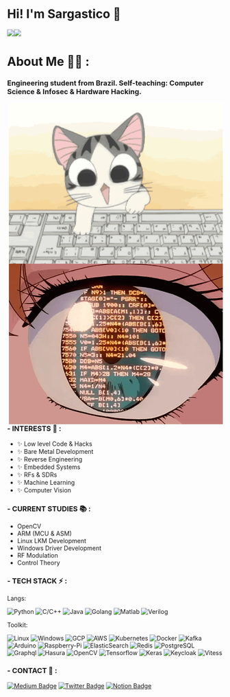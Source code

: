 # Hi! I'm Sargastico 👋

<img align="" height='137px' src="https://github-readme-stats.vercel.app/api?username=Sargastico&show_icons=true&theme=tokyonight&include_all_commits=true&line_height=21" /><!-- wi*quL3fcV --><img align="" height='137px' src="https://github-readme-stats.vercel.app/api/top-langs/?username=Sargastico&hide_title=true&layout=compact&theme=tokyonight" />

# About Me 👨‍💻 :

### Engineering student from Brazil. Self-teaching: Computer Science & Infosec & Hardware Hacking.


<img hight="400" width="500" alt="GIF" align="right" src="https://github.com/Sargastico/Sargastico/blob/master/assets/2970.gif">
<img hight="400" width="500" alt="GIF" align="right" src="https://github.com/Sargastico/Sargastico/blob/master/assets/tumblr_n0t7teqLIg1sg1fh4o1_500.gif">

### - INTERESTS 🚀 :

- ✨ Low level Code & Hacks
- ✨ Bare Metal Development
- ✨ Reverse Engineering
- ✨ Embedded Systems
- ✨ RFs & SDRs 
- ✨ Machine Learning
- ✨ Computer Vision

### - CURRENT STUDIES :books: :

- OpenCV
- ARM (MCU & ASM)
- Linux LKM Development
- Windows Driver Development
- RF Modulation
- Control Theory

### - TECH STACK ⚡ :

Langs:

![Python](https://img.shields.io/badge/-Python-black?style=flat-square&logo=Python)
![C/C++](https://img.shields.io/badge/-C/C++-black?style=flat-square&logo=Cplusplus)
![Java](https://img.shields.io/badge/-java-black?style=flat-square&logo=java)
![Golang](https://img.shields.io/badge/-Golang-black?style=flat-square&logo=GO)
![Matlab](https://img.shields.io/badge/-Matlab-black?style=flat-square&logo=Mathworks)
![Verilog](https://img.shields.io/badge/-Verilog-black?style=flat-square&logo=Verilog)

Toolkit:

![Linux](https://img.shields.io/badge/-Linux-black?style=flat-square&logo=Linux)
![Windows](https://img.shields.io/badge/-Windows-black?style=flat-square&logo=Windows)
![GCP](https://img.shields.io/badge/-GCP-black?style=flat-square&logo=Google-Cloud)
![AWS](https://img.shields.io/badge/-AWS-black?style=flat-square&logo=amazon-aws)
![Kubernetes](https://img.shields.io/badge/-Kubernetes-black?style=flat-square&logo=Kubernetes)
![Docker](https://img.shields.io/badge/-Docker-black?style=flat-square&logo=Docker)
![Kafka](https://img.shields.io/badge/-Kafka-black?style=flat-square&logo=Apache-Kafka)
![Arduino](https://img.shields.io/badge/-Arduino-black?style=flat-square&logo=Arduino)
![Raspberry-Pi](https://img.shields.io/badge/-Raspberry-black?style=flat-square&logo=Raspberry-Pi)
![ElasticSearch](https://img.shields.io/badge/-ElasticSearch-black?style=flat-square&logo=elasticsearch)
![Redis](https://img.shields.io/badge/-Redis-black?style=flat-square&logo=Redis)
![PostgreSQL](https://img.shields.io/badge/-PostgreSQL-black?style=flat-square&logo=postgresql)
![Graphql](https://img.shields.io/badge/-Graphql-black?style=flat-square&logo=Graphql)
![Hasura](https://img.shields.io/badge/-Hasura-black?style=flat-square&logo=Hasura)
![OpenCV](https://img.shields.io/badge/-OpenCV-black?style=flat-square&logo=OpenCV)
![Tensorflow](https://img.shields.io/badge/-Tensorflow-black?style=flat-square&logo=Tensorflow)
![Keras](https://img.shields.io/badge/-Keras-black?style=flat-square&logo=Keras)
![Keycloak](https://img.shields.io/badge/-Keycloak-black?style=flat-square&logo=Keycloak)
![Vitess](https://img.shields.io/badge/-Vitess-black?style=flat-square&logo=Vitess)



### - CONTACT 💬 :

[![Medium Badge](https://img.shields.io/badge/-@Sargastico_0x90-black?style=flat-square&logo=Medium&link=https://medium.com/@Sargastico_0x90/)](https://medium.com/@Sargastico_0x90)
[![Twitter Badge](https://img.shields.io/badge/-@sargx90-00acee?style=flat-square&logo=Twitter&logoColor=white)](https://twitter.com/intent/follow?screen_name=sargx90 "Follow on Twitter")
[![Notion Badge](https://img.shields.io/badge/-SARGX'S%20NOT3S-black?style=flat-square&logo=Notion)](https://lofty-windscreen-3e7.notion.site/SARGX-S-N0T3S-a1f2bba8b6ec4a26ad5ed504861c97a8)






